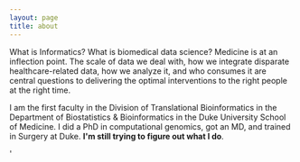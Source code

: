 ```yaml
---
layout: page
title: about
---
```


<p class="message">
  What is Informatics? What is biomedical data science? Medicine is at an inflection point. The scale of data we deal with, how we integrate disparate healthcare-related data, how we analyze it, and who consumes it are central questions to delivering the optimal interventions to the right people at the right time.
</p>

<p class="message">
  I am the first faculty in the Division of Translational Bioinformatics in the Department of Biostatistics & Bioinformatics in the Duke University School of Medicine. I did a PhD in computational genomics, got an MD, and trained in Surgery at Duke. <b>I'm still trying to figure out what I do</b>.
</p>'


